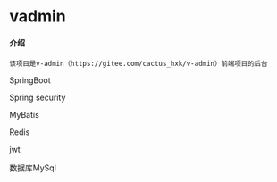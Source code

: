 # vadmin

#### 介绍
    该项目是v-admin（https://gitee.com/cactus_hxk/v-admin）前端项目的后台  
    
SpringBoot  

Spring security  

MyBatis  

Redis  

jwt  

数据库MySql  


